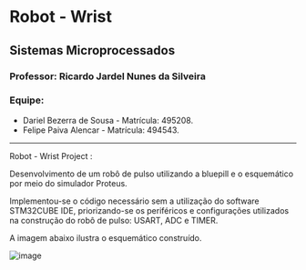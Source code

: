 # **Robot - Wrist**

## **Sistemas Microprocessados**

### Professor: Ricardo Jardel Nunes da Silveira

### Equipe:

- Dariel Bezerra de Sousa - Matrícula: 495208.
- Felipe Paiva Alencar - Matrícula: 494543.

---


Robot - Wrist Project :

Desenvolvimento de um robô de pulso utilizando a bluepill e o esquemático por meio do simulador Proteus. 

Implementou-se o código necessário sem a utilização do software STM32CUBE IDE, priorizando-se os periféricos e configurações utilizados na construção do robô de pulso: USART, ADC e TIMER.

A imagem abaixo ilustra o esquemático construído.


![image](proteus/schematic-robot-wrist.jpg)


















